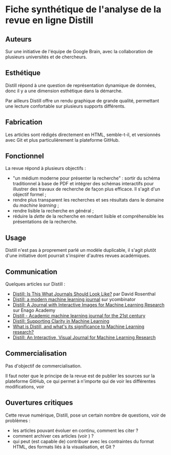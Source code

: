 # Fiche synthétique de l'analyse de la revue en ligne Distill

## Auteurs
Sur une initiative de l'équipe de Google Brain, avec la collaboration de plusieurs universités et de chercheurs.

## Esthétique
Distill répond à une question de représentation dynamique de données, donc il y a une dimension esthétique dans la démarche.

Par ailleurs Distill offre un rendu graphique de grande qualité, permettant une lecture confortable sur plusieurs supports différents.

## Fabrication
Les articles sont rédigés directement en HTML, semble-t-il, et versionnés avec Git et plus particulièrement la plateforme GitHub.

## Fonctionnel
La revue répond à plusieurs objectifs :

- "un médium moderne pour présenter la recherche" : sortir du schéma traditionnel à base de PDF et intégrer des schémas interactifs pour illustrer des travaux de recherche de façon plus efficace. Il s'agit d'un objectif formel ;
- rendre plus transparent les recherches et ses résultats dans le domaine du _machine learning_ ;
- rendre lisible la recherche en général ;
- réduire la _dette_ de la recherche en rendant lisible et compréhensible les présentations de la recherche.

## Usage
Distill n'est pas à proprement parlé un modèle duplicable, il s'agit plutôt d'une initiative dont pourrait s'inspirer d'autres revues académiques.

## Communication
Quelques articles sur Distill :

- [Distill: Is This What Journals Should Look Like?](https://blog.dshr.org/2017/05/distill-is-this-what-journals-should.html) par David Rosenthal
- [Distill: a modern machine learning journal](https://news.ycombinator.com/item?id=13915808) sur ycombinator
- [Distill: A Journal with Interactive Images for Machine Learning Research](https://www.enago.com/academy/distill-a-journal-with-interactive-images-for-machine-learning-research/) sur Enago Academy
- [Distill - Academic machine learning journal for the 21st century](https://logfile.ch/machine-learning/research/2017/03/20/distill-academic-machine-learning-journal/)
- [Distill: Supporting Clarity in Machine Learning ](https://research.googleblog.com/2017/03/distill-supporting-clarity-in-machine.html)
- [What is Distill, and what's its significance to Machine Learning research?](https://www.quora.com/What-is-Distill-and-whats-its-significance-to-Machine-Learning-research)
- [Distill: An Interactive, Visual Journal for Machine Learning Research](https://blog.ycombinator.com/distill-an-interactive-visual-journal-for-machine-learning-research/)

## Commercialisation
Pas d'objectif de commercialisation.

Il faut noter que le principe de la revue est de publier les sources sur la plateforme GitHub, ce qui permet à n'importe qui de voir les différentes modifications, voir

## Ouvertures critiques
Cette revue numérique, Distill, pose un certain nombre de questions, voir de problèmes :

- les articles pouvant évoluer en continu, comment les citer ?
- comment archiver ces articles (voir ) ?
- qui peut (est capable de) contribuer avec les contraintes du format HTML, des formats liés à la visualisation, et Git ?
